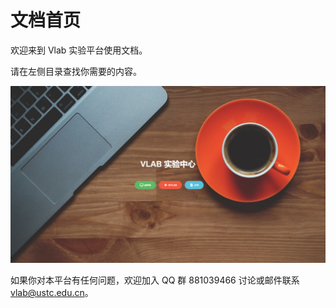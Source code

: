 # 文档首页

欢迎来到 Vlab 实验平台使用文档。

请在左侧目录查找你需要的内容。

[![Home page](images/home.png)](https://vlab.ustc.edu.cn)

如果你对本平台有任何问题，欢迎加入 QQ 群 881039466 讨论或邮件联系 [vlab@ustc.edu.cn](mailto:vlab@ustc.edu.cn)。

